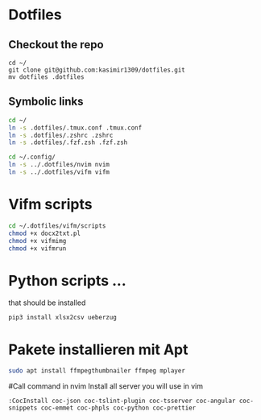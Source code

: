 # Dotfiles

## Checkout the repo

```
cd ~/
git clone git@github.com:kasimir1309/dotfiles.git
mv dotfiles .dotfiles

```

## Symbolic links

```bash
cd ~/
ln -s .dotfiles/.tmux.conf .tmux.conf
ln -s .dotfiles/.zshrc .zshrc
ln -s .dotfiles/.fzf.zsh .fzf.zsh

cd ~/.config/
ln -s ../.dotfiles/nvim nvim
ln -s ../.dotfiles/vifm vifm
```


# Vifm scripts
```bash
cd ~/.dotfiles/vifm/scripts
chmod +x docx2txt.pl
chmod +x vifmimg
chmod +x vifmrun
```

# Python scripts ...
that should be installed
```
pip3 install xlsx2csv ueberzug
```

# Pakete installieren mit Apt
```bash
sudo apt install ffmpegthumbnailer ffmpeg mplayer
```

#Call command in nvim
Install all server you will use in vim
```
:CocInstall coc-json coc-tslint-plugin coc-tsserver coc-angular coc-snippets coc-emmet coc-phpls coc-python coc-prettier
```
